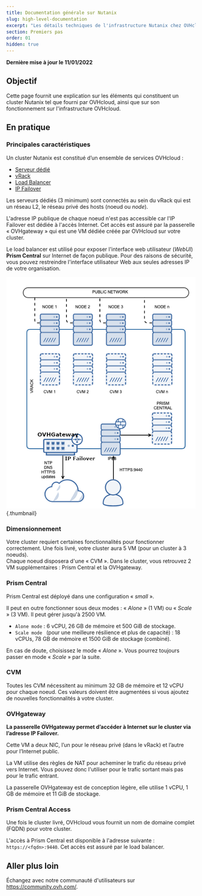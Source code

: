 ```yaml
---
title: Documentation générale sur Nutanix
slug: high-level-documentation
excerpt: "Les détails techniques de l'infrastructure Nutanix chez OVHcloud"
section: Premiers pas
order: 01
hidden: true
---
```


**Dernière mise à jour le 11/01/2022**

## Objectif

Cette page fournit une explication sur les éléments qui constituent un cluster Nutanix tel que fourni par OVHcloud, ainsi que sur son fonctionnement sur l'infrastructure OVHcloud.

## En pratique

### Principales caractéristiques

Un cluster Nutanix est constitué d’un ensemble de services OVHcloud :

- [Serveur dédié](https://www.ovhcloud.com/fr-ca/bare-metal/)
- [vRack](https://www.ovh.com/ca/fr/solutions/vrack/)
- [Load Balancer](https://www.ovh.com/ca/fr/solutions/load-balancer/)
- [IP Failover](https://www.ovhcloud.com/fr-ca/bare-metal/ip/)

Les serveurs dédiés (3 minimum) sont connectés au sein du vRack qui est un réseau L2, le réseau privé des hosts (noeud ou *node*).

L'adresse IP publique de chaque noeud n'est pas accessible car l'IP Failover est dédiée à l'accès Internet. Cet accès est assuré par la passerelle « OVHgateway » qui est une VM dédiée créée par OVHcloud sur votre cluster.

Le load balancer est utilisé pour exposer l'interface web utilisateur (*WebUI*) **Prism Central** sur Internet de façon publique. Pour des raisons de sécurité, vous pouvez restreindre l'interface utilisateur Web aux seules adresses IP de votre organisation.

![image du diagramme](images/infra1.png){.thumbnail}

### Dimensionnement

Votre cluster requiert certaines fonctionnalités pour fonctionner correctement. Une fois livré, votre cluster aura 5 VM (pour un cluster à 3 noeuds).<br>
Chaque noeud disposera d'une « CVM ». Dans le cluster, vous retrouvez 2 VM supplémentaires : Prism Central et la OVHgateway. 

### Prism Central

Prism Central est déployé dans une configuration « *small* ».

Il peut en outre fonctionner sous deux modes : « *Alone* » (1 VM) ou « *Scale* » (3 VM). Il peut gérer jusqu'à 2500 VM.

- `Alone mode` : 6 vCPU, 26 GB de mémoire et 500 GiB de stockage.
- `Scale mode ` (pour une meilleure résilience et plus de capacité) : 18 vCPUs, 78 GB de mémoire et 1500 GiB de stockage (combiné).

En cas de doute, choisissez le mode « *Alone* ». Vous pourrez toujours passer en mode « *Scale* » par la suite.

### CVM

Toutes les CVM nécessitent au minimum 32 GB de mémoire et 12 vCPU pour chaque noeud.
Ces valeurs doivent être augmentées si vous ajoutez de nouvelles fonctionnalités à votre cluster.

### OVHgateway

**La passerelle OVHgateway permet d’accéder à Internet sur le cluster via l’adresse IP Failover.**

Cette VM a deux NIC, l’un pour le réseau privé (dans le vRack) et l’autre pour l’Internet public.

La VM utilise des règles de NAT pour acheminer le trafic du réseau privé vers Internet.
Vous pouvez donc l'utiliser pour le trafic sortant mais pas pour le trafic entrant.

La passerelle OVHgateway est de conception légère, elle utilise 1 vCPU, 1 GB de mémoire et 11 GiB de stockage.

### Prism Central Access

Une fois le cluster livré, OVHcloud vous fournit un nom de domaine complet (FQDN) pour votre cluster.

L'accès à Prism Central est disponible à l'adresse suivante : `https://<fqdn>:9440`. Cet accès est assuré par le load balancer. 

## Aller plus loin

Échangez avec notre communauté d'utilisateurs sur <https://community.ovh.com/>.
